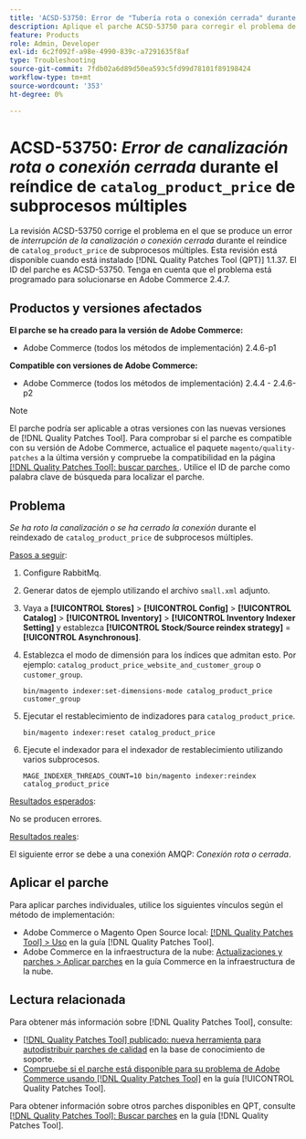 ```yaml
---
title: 'ACSD-53750: Error de "Tubería rota o conexión cerrada" durante el reíndice catalog_product_price multiproceso'
description: Aplique el parche ACSD-53750 para corregir el problema de Adobe Commerce en el que se produce un error de *Conexión rota o Conexión cerrada* durante el reíndice catalog_product_price multiproceso.
feature: Products
role: Admin, Developer
exl-id: 6c2f092f-a98e-4990-839c-a7291635f8af
type: Troubleshooting
source-git-commit: 7fdb02a6d89d50ea593c5fd99d78101f89198424
workflow-type: tm+mt
source-wordcount: '353'
ht-degree: 0%

---
```


# ACSD-53750: *Error de canalización rota o conexión cerrada* durante el reíndice de `catalog_product_price` de subprocesos múltiples

La revisión ACSD-53750 corrige el problema en el que se produce un error de *interrupción de la canalización o conexión cerrada* durante el reíndice de `catalog_product_price` de subprocesos múltiples. Esta revisión está disponible cuando está instalado [!DNL Quality Patches Tool (QPT)] 1.1.37. El ID del parche es ACSD-53750. Tenga en cuenta que el problema está programado para solucionarse en Adobe Commerce 2.4.7.

## Productos y versiones afectados

**El parche se ha creado para la versión de Adobe Commerce:**

* Adobe Commerce (todos los métodos de implementación) 2.4.6-p1

**Compatible con versiones de Adobe Commerce:**

* Adobe Commerce (todos los métodos de implementación) 2.4.4 - 2.4.6-p2

>[!NOTE]
>
>El parche podría ser aplicable a otras versiones con las nuevas versiones de [!DNL Quality Patches Tool]. Para comprobar si el parche es compatible con su versión de Adobe Commerce, actualice el paquete `magento/quality-patches` a la última versión y compruebe la compatibilidad en la página [[!DNL Quality Patches Tool]: buscar parches &#x200B;](https://experienceleague.adobe.com/tools/commerce-quality-patches/index.html?lang=es). Utilice el ID de parche como palabra clave de búsqueda para localizar el parche.

## Problema

*Se ha roto la canalización o se ha cerrado la conexión* durante el reindexado de `catalog_product_price` de subprocesos múltiples.

<u>Pasos a seguir</u>:

1. Configure RabbitMq.
1. Generar datos de ejemplo utilizando el archivo `small.xml` adjunto.
1. Vaya a **[!UICONTROL Stores]** > **[!UICONTROL Config]** > **[!UICONTROL Catalog]** > **[!UICONTROL Inventory]** > **[!UICONTROL Inventory Indexer Setting]** y establezca **[!UICONTROL Stock/Source reindex strategy]** = **[!UICONTROL Asynchronous]**.
1. Establezca el modo de dimensión para los índices que admitan esto. Por ejemplo: `catalog_product_price_website_and_customer_group` o `customer_group`.

   ```
   bin/magento indexer:set-dimensions-mode catalog_product_price customer_group
   ```

1. Ejecutar el restablecimiento de indizadores para `catalog_product_price`.

   ```
   bin/magento indexer:reset catalog_product_price
   ```

1. Ejecute el indexador para el indexador de restablecimiento utilizando varios subprocesos.

   ```
   MAGE_INDEXER_THREADS_COUNT=10 bin/magento indexer:reindex catalog_product_price
   ```

<u>Resultados esperados</u>:

No se producen errores.

<u>Resultados reales</u>:

El siguiente error se debe a una conexión AMQP: *Conexión rota o cerrada*.

## Aplicar el parche

Para aplicar parches individuales, utilice los siguientes vínculos según el método de implementación:

* Adobe Commerce o Magento Open Source local: [[!DNL Quality Patches Tool] > Uso](/help/tools/quality-patches-tool/usage.md) en la guía [!DNL Quality Patches Tool].
* Adobe Commerce en la infraestructura de la nube: [Actualizaciones y parches > Aplicar parches](https://experienceleague.adobe.com/docs/commerce-cloud-service/user-guide/develop/upgrade/apply-patches.html?lang=es) en la guía Commerce en la infraestructura de la nube.

## Lectura relacionada

Para obtener más información sobre [!DNL Quality Patches Tool], consulte:

* [[!DNL Quality Patches Tool] publicado: nueva herramienta para autodistribuir parches de calidad](https://experienceleague.adobe.com/es/docs/commerce-operations/tools/quality-patches-tool/quality-patches-tool-to-self-serve-quality-patches) en la base de conocimiento de soporte.
* [Compruebe si el parche está disponible para su problema de Adobe Commerce usando [!DNL Quality Patches Tool]](/help/tools/quality-patches-tool/patches-available-in-qpt/check-patch-for-magento-issue-with-magento-quality-patches.md) en la guía [!UICONTROL Quality Patches Tool].


Para obtener información sobre otros parches disponibles en QPT, consulte [[!DNL Quality Patches Tool]: Buscar parches](https://experienceleague.adobe.com/tools/commerce-quality-patches/index.html?lang=es) en la guía [!DNL Quality Patches Tool].

